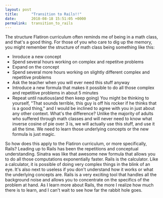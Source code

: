 ```yaml
---
layout: post
title:      "Transition to Rails!!"
date:       2018-08-18 15:51:05 +0000
permalink:  transition_to_rails
---
```



The structure Flatiron curriculum often reminds me of being in a math class, and that's a good thing. For those of you who care to dig up the memory, you might remember the structure of math class being something like this: 
 * Inroduce a new concept
 * Spend several hours working on complex and repetitve problems
 * Expand on the concept 
 * Spend several more hours working on slightly different complex and repetitive problems
 * Ask the teacher when you will ever need this stuff anyway
 * Introduce a new formula that makes it possible to do all those complex and repetitive problems in about 5 minutes
 * Repeat until nautious(and then keep going)
You might be thinking to yourself, "That sounds terrible, this guy is off his rocker if he thinks that is a good thing," and I would be inclined to agree with you in just about any other context. What's the difference? Unlike the majority of adults who suffered through math classes and will never need to know what inverse cosine of pie over 3 is, we will actually use this stuff, and use it all the time. We need to learn those underlying concepts or the new formula is just magic. 

So how does this apply to the Flatiron curriculum, or more specifically, Rails? Leading up to Rails has been the repetitions and conceptual understanding. Sinatra was like that awesome new formula that allows you to do all those computations exponentially faster. Rails is the calculator. Like a calculator, it is possible of doing very complex things in the blink of an eye. It's also next to useless if you don't understand how it works or what the underlying concepts are. Rails is a very exciting tool that handles all the background noise and allows you to concentrate on the specifics of the problem at hand. As I learn more about Rails, the more I realize how much there is to learn, and I can't wait to see how far the rabbit hole goes.
